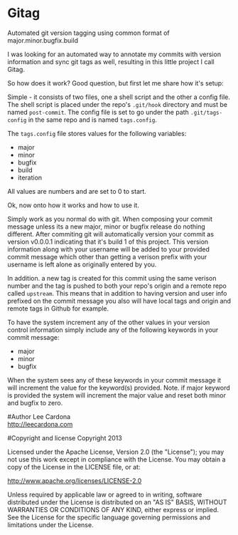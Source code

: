 Gitag
=====

Automated git version tagging using common format of major.minor.bugfix.build  
  
I was looking for an automated way to annotate my commits with version information and sync git tags as well, resulting
in this little project I call Gitag.

So how does it work?  Good question, but first let me share how it's setup:

Simple -  it consists of two files, one a shell script and the other a config file. The shell script
is placed under the repo's `.git/hook` directory and must be named `post-commit`. The config file is set to go under
the path `.git/tags-config` in the same repo and is named `tags.config`.
  
The `tags.config` file stores values for the following variables:
* major
* minor
* bugfix
* build
* iteration
  
All values are numbers and are set to 0 to start. 
  
Ok, now onto how it works and how to use it.

Simply work as you normal do with git. When composing your commit message unless its a new major, minor or bugfix release
do nothing different.  After commiting git will automatically version your commit as version v0.0.0.1 indicating that it's
build 1 of this project. This version information along with your username will be added to your provided commit message
which other than getting a verison prefix with your username is left alone as originally entered by you.

In addition. a new tag is created for this commit using the same verison number and the tag is pushed to both your repo's
origin and a remote repo called `upstream`. This means that in addition to having version and user info prefixed on the 
commit message you also will have local tags and origin and remote tags in Github for example.
  
To have the system increment any of the other values in your version control information simply include any of the following
keywords in your commit message:

* major
* minor
* bugfix

When the system sees any of these keywords in your commit message it will increment the value for the keyword(s) provided.
Note. if major keyword is provided the system will increment the major value and reset both minor and bugfix to zero.


#Author
Lee Cardona  
http://leecardona.com

#Copyright and license
Copyright 2013

Licensed under the Apache License, Version 2.0 (the "License"); you may not use this work except in compliance with the License. You may obtain a copy of the License in the LICENSE file, or at:

http://www.apache.org/licenses/LICENSE-2.0

Unless required by applicable law or agreed to in writing, software distributed under the License is distributed on an "AS IS" BASIS, WITHOUT WARRANTIES OR CONDITIONS OF ANY KIND, either express or implied. See the License for the specific language governing permissions and limitations under the License.
